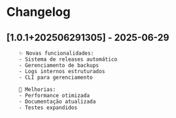 # Changelog

## [1.0.1+202506291305] - 2025-06-29


        ✨ Novas funcionalidades:
        - Sistema de releases automático
        - Gerenciamento de backups
        - Logs internos estruturados
        - CLI para gerenciamento
        
        🔧 Melhorias:
        - Performance otimizada
        - Documentação atualizada
        - Testes expandidos
        
